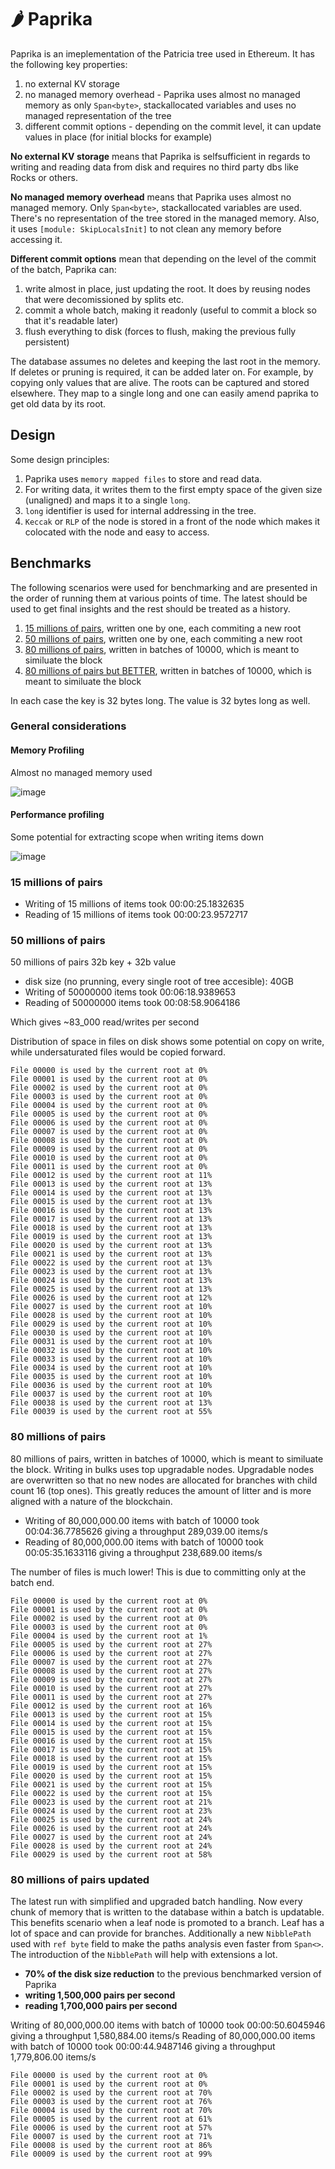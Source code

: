 # :hot_pepper: Paprika

Paprika is an imeplementation of the Patricia tree used in Ethereum. It has the following key properties:

1. no external KV storage
1. no managed memory overhead - Paprika uses almost no managed memory as only `Span<byte>`, stackallocated variables and uses no managed representation of the tree
1. different commit options - depending on the commit level, it can update values in place (for initial blocks for example)

**No external KV storage** means that Paprika is selfsufficient in regards to writing and reading data from disk and requires no third party dbs like Rocks or others.

**No managed memory overhead** means that Paprika uses almost no managed memory. Only `Span<byte>`, stackallocated variables are used. There's no representation of the tree stored in the managed memory. Also, it uses `[module: SkipLocalsInit]` to not clean any memory before accessing it.

**Different commit options** mean that depending on the level of the commit of the batch, Paprika can:

1. write almost in place, just updating the root. It does by reusing nodes that were decomissioned by splits etc.
1. commit a whole batch, making it readonly (useful to commit a block so that it's readable later)
1. flush everything to disk (forces to flush, making the previous fully persistent)

The database assumes no deletes and keeping the last root in the memory. If deletes or pruning is required, it can be added later on. For example, by copying only values that are alive. The roots can be captured and stored elsewhere. They map to a single long and one can easily amend paprika to get old data by its root.

## Design

Some design principles:

1. Paprika uses `memory mapped files` to store and read data. 
1. For writing data, it writes them to the first empty space of the given size (unaligned) and maps it to a single `long`.
1. `long` identifier is used for internal addressing in the tree.
1. `Keccak` or `RLP` of the node is stored in a front of the node which makes it colocated with the node and easy to access.

## Benchmarks

The following scenarios were used for benchmarking and are presented in the order of running them at various points of time. The latest should be used to get final insights and the rest should be treated as a history.

1. [15 millions of pairs](#15-millions-of-pairs), written one by one, each commiting a new root
1. [50 millions of pairs](#50-millions-of-pairs), written one by one, each commiting a new root
1. [80 millions of pairs](#80-millions-of-pairs), written in batches of 10000, which is meant to similuate the block
1. [80 millions of pairs but BETTER](#80-millions-of-pairs-updated), written in batches of 10000, which is meant to similuate the block

In each case the key is 32 bytes long. The value is 32 bytes long as well.

### General considerations

#### Memory Profiling

Almost no managed memory used

![image](https://user-images.githubusercontent.com/519707/204166299-81c05582-7e0d-4401-b2cf-91a3c1b7153b.png)

#### Performance profiling

Some potential for extracting scope when writing items down

![image](https://user-images.githubusercontent.com/519707/204166363-afe54fec-d772-49ff-9d63-0bf7571b4294.png)

### 15 millions of pairs

- Writing of 15 millions of items took 00:00:25.1832635
- Reading of 15 millions of items took 00:00:23.9572717

### 50 millions of pairs

50 millions of pairs 32b key + 32b value

- disk size (no prunning, every single root of tree accesible): 40GB
- Writing of 50000000 items took 00:06:18.9389653
- Reading of 50000000 items took 00:08:58.9064186

Which gives ~83_000 read/writes per second

Distribution of space in files on disk shows some potential on copy on write, while undersaturated files would be copied forward.

```
File 00000 is used by the current root at 0%
File 00001 is used by the current root at 0%
File 00002 is used by the current root at 0%
File 00003 is used by the current root at 0%
File 00004 is used by the current root at 0%
File 00005 is used by the current root at 0%
File 00006 is used by the current root at 0%
File 00007 is used by the current root at 0%
File 00008 is used by the current root at 0%
File 00009 is used by the current root at 0%
File 00010 is used by the current root at 0%
File 00011 is used by the current root at 0%
File 00012 is used by the current root at 11%
File 00013 is used by the current root at 13%
File 00014 is used by the current root at 13%
File 00015 is used by the current root at 13%
File 00016 is used by the current root at 13%
File 00017 is used by the current root at 13%
File 00018 is used by the current root at 13%
File 00019 is used by the current root at 13%
File 00020 is used by the current root at 13%
File 00021 is used by the current root at 13%
File 00022 is used by the current root at 13%
File 00023 is used by the current root at 13%
File 00024 is used by the current root at 13%
File 00025 is used by the current root at 13%
File 00026 is used by the current root at 12%
File 00027 is used by the current root at 10%
File 00028 is used by the current root at 10%
File 00029 is used by the current root at 10%
File 00030 is used by the current root at 10%
File 00031 is used by the current root at 10%
File 00032 is used by the current root at 10%
File 00033 is used by the current root at 10%
File 00034 is used by the current root at 10%
File 00035 is used by the current root at 10%
File 00036 is used by the current root at 10%
File 00037 is used by the current root at 10%
File 00038 is used by the current root at 13%
File 00039 is used by the current root at 55%
```

### 80 millions of pairs

80 millions of pairs, written in batches of 10000, which is meant to similuate the block. Writing in bulks uses top upgradable nodes. Upgradable nodes are overwritten so that no new nodes are allocated for branches with child count 16 (top ones). This greatly reduces the amount of litter and is more aligned with a nature of the blockchain.

- Writing of 80,000,000.00 items with batch of 10000 took 00:04:36.7785626 giving a throughput 289,039.00 items/s
- Reading of 80,000,000.00 items with batch of 10000 took 00:05:35.1633116 giving a throughput 238,689.00 items/s

The number of files is much lower! This is due to committing only at the batch end.


```
File 00000 is used by the current root at 0%
File 00001 is used by the current root at 0%
File 00002 is used by the current root at 0%
File 00003 is used by the current root at 0%
File 00004 is used by the current root at 1%
File 00005 is used by the current root at 27%
File 00006 is used by the current root at 27%
File 00007 is used by the current root at 27%
File 00008 is used by the current root at 27%
File 00009 is used by the current root at 27%
File 00010 is used by the current root at 27%
File 00011 is used by the current root at 27%
File 00012 is used by the current root at 16%
File 00013 is used by the current root at 15%
File 00014 is used by the current root at 15%
File 00015 is used by the current root at 15%
File 00016 is used by the current root at 15%
File 00017 is used by the current root at 15%
File 00018 is used by the current root at 15%
File 00019 is used by the current root at 15%
File 00020 is used by the current root at 15%
File 00021 is used by the current root at 15%
File 00022 is used by the current root at 15%
File 00023 is used by the current root at 21%
File 00024 is used by the current root at 23%
File 00025 is used by the current root at 24%
File 00026 is used by the current root at 24%
File 00027 is used by the current root at 24%
File 00028 is used by the current root at 24%
File 00029 is used by the current root at 58%
```

### 80 millions of pairs updated

The latest run with simplified and upgraded batch handling. Now every chunk of memory that is written to the database within a batch is updatable. This benefits scenario when a leaf node is promoted to a branch. Leaf has a lot of space and can provide for branches. Additionally a new `NibblePath` used with `ref byte` field to make the paths analysis even faster from `Span<>`. The introduction of the `NibblePath` will help with extensions a lot.

- **70% of the disk size reduction** to the previous benchmarked version of Paprika
- **writing 1,500,000 pairs per second**
- **reading 1,700,000 pairs per second**

Writing of 80,000,000.00 items with batch of 10000 took 00:00:50.6045946 giving a throughput 1,580,884.00 items/s
Reading of 80,000,000.00 items with batch of 10000 took 00:00:44.9487146 giving a throughput 1,779,806.00 items/s

```
File 00000 is used by the current root at 0%
File 00001 is used by the current root at 0%
File 00002 is used by the current root at 70%
File 00003 is used by the current root at 76%
File 00004 is used by the current root at 70%
File 00005 is used by the current root at 61%
File 00006 is used by the current root at 57%
File 00007 is used by the current root at 71%
File 00008 is used by the current root at 86%
File 00009 is used by the current root at 99%
```
